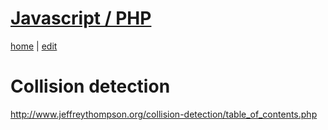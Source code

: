 # [Javascript / PHP](https://alwinwoo.github.io/pages/java.html)
[home](https://alwinwoo.github.io/) | [edit](https://github.com/alwinwoo/alwinwoo.github.io/edit/master/pages/java.md)

# Collision detection
http://www.jeffreythompson.org/collision-detection/table_of_contents.php
